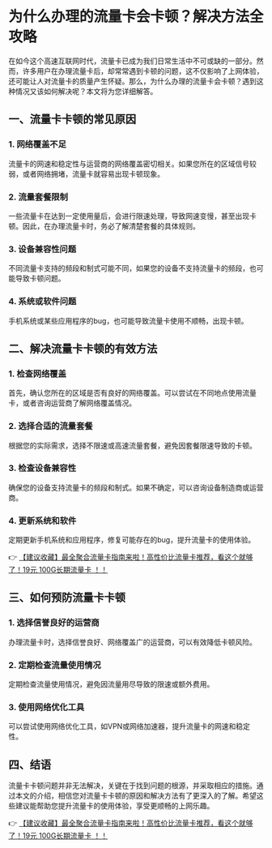 # 为什么办理的流量卡会卡顿？解决方法全攻略

在如今这个高速互联网时代，流量卡已成为我们日常生活中不可或缺的一部分。然而，许多用户在办理流量卡后，却常常遇到卡顿的问题，这不仅影响了上网体验，还可能让人对流量卡的质量产生怀疑。那么，为什么办理的流量卡会卡顿？遇到这种情况又该如何解决呢？本文将为您详细解答。

## 一、流量卡卡顿的常见原因

### 1. 网络覆盖不足
流量卡的网速和稳定性与运营商的网络覆盖密切相关。如果您所在的区域信号较弱，或者网络拥堵，流量卡就容易出现卡顿现象。

### 2. 流量套餐限制
一些流量卡在达到一定使用量后，会进行限速处理，导致网速变慢，甚至出现卡顿。因此，在办理流量卡时，务必了解清楚套餐的具体规则。

### 3. 设备兼容性问题
不同流量卡支持的频段和制式可能不同，如果您的设备不支持流量卡的频段，也可能导致卡顿问题。

### 4. 系统或软件问题
手机系统或某些应用程序的bug，也可能导致流量卡使用不顺畅，出现卡顿。

## 二、解决流量卡卡顿的有效方法

### 1. 检查网络覆盖
首先，确认您所在的区域是否有良好的网络覆盖。可以尝试在不同地点使用流量卡，或者咨询运营商了解网络覆盖情况。

### 2. 选择合适的流量套餐
根据您的实际需求，选择不限速或高速流量套餐，避免因套餐限速导致的卡顿。

### 3. 检查设备兼容性
确保您的设备支持流量卡的频段和制式。如果不确定，可以咨询设备制造商或运营商。

### 4. 更新系统和软件
定期更新手机系统和应用程序，修复可能存在的bug，提升流量卡的使用体验。

👉 [【建议收藏】最全聚合流量卡指南来啦！高性价比流量卡推荐，看这个就够了！19元 100G长期流量卡 ！！](https://bit.ly/Liuliangka)

## 三、如何预防流量卡卡顿

### 1. 选择信誉良好的运营商
办理流量卡时，选择信誉良好、网络覆盖广的运营商，可以有效降低卡顿风险。

### 2. 定期检查流量使用情况
定期检查流量使用情况，避免因流量用尽导致的限速或额外费用。

### 3. 使用网络优化工具
可以尝试使用网络优化工具，如VPN或网络加速器，提升流量卡的网速和稳定性。

## 四、结语

流量卡卡顿问题并非无法解决，关键在于找到问题的根源，并采取相应的措施。通过本文的介绍，相信您对流量卡卡顿的原因和解决方法有了更深入的了解。希望这些建议能帮助您提升流量卡的使用体验，享受更顺畅的上网乐趣。

👉 [【建议收藏】最全聚合流量卡指南来啦！高性价比流量卡推荐，看这个就够了！19元 100G长期流量卡 ！！](https://bit.ly/Liuliangka)